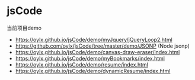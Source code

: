 # jsCode

当前项目demo

- https://oylx.github.io/jsCode/demo/myJquery/jQueryLoop2.html
- https://github.com/oylx/jsCode/tree/master/demo/JSONP           (Node jsonp)
- https://oylx.github.io/jsCode/demo/canvas-draw-eraser/index.html
- https://oylx.github.io/jsCode/demo/myBookmarks/index.html
- https://oylx.github.io/jsCode/demo/resume/index.html
- https://oylx.github.io/jsCode/demo/dynamicResume/index.html